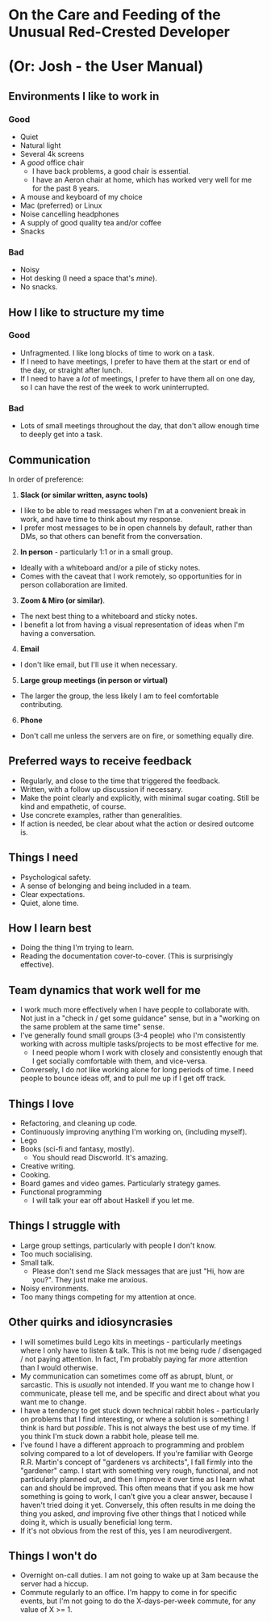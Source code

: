 # On the Care and Feeding of the Unusual Red-Crested Developer <br/><br/> (Or: Josh - the User Manual)

## Environments I like to work in

### Good
- Quiet
- Natural light
- Several 4k screens
- A *good* office chair
    - I have back problems, a good chair is essential.
    - I have an Aeron chair at home, which has worked very well for me for the past 8 years.
- A mouse and keyboard of my choice
- Mac (preferred) or Linux
- Noise cancelling headphones
- A supply of good quality tea and/or coffee
- Snacks

### Bad
- Noisy
- Hot desking (I need a space that's *mine*).
- No snacks.

## How I like to structure my time

### Good
- Unfragmented. I like long blocks of time to work on a task.
- If I need to have meetings, I prefer to have them at the start or end of the day, or straight after lunch.
- If I need to have a *lot* of meetings, I prefer to have them all on one day, so I can have the rest of the week to work uninterrupted.

### Bad
- Lots of small meetings throughout the day, that don't allow enough time to deeply get into a task.

## Communication

In order of preference:

1. **Slack (or similar written, async tools)**
  - I like to be able to read messages when I'm at a convenient break in work, and have time to think about my response.
  - I prefer most messages to be in open channels by default, rather than DMs, so that others can benefit from the conversation.
2. **In person** - particularly 1:1 or in a small group.
  - Ideally with a whiteboard and/or a pile of sticky notes.
  - Comes with the caveat that I work remotely, so opportunities for in person collaboration are limited.
3. **Zoom & Miro (or similar)**.
  - The next best thing to a whiteboard and sticky notes.
  - I benefit a lot from having a visual representation of ideas when I'm having a conversation.
4. **Email**
  - I don't like email, but I'll use it when necessary.
5. **Large group meetings (in person or virtual)**
  - The larger the group, the less likely I am to feel comfortable contributing.
6. **Phone**
  - Don't call me unless the servers are on fire, or something equally dire.

## Preferred ways to receive feedback
- Regularly, and close to the time that triggered the feedback.
- Written, with a follow up discussion if necessary.
- Make the point clearly and explicitly, with minimal sugar coating. Still be kind and empathetic, of course.
- Use concrete examples, rather than generalities.
- If action is needed, be clear about what the action or desired outcome is.

## Things I need
- Psychological safety.
- A sense of belonging and being included in a team.
- Clear expectations.
- Quiet, alone time.

## How I learn best
- Doing the thing I'm trying to learn.
- Reading the documentation cover-to-cover. (This is surprisingly effective).

## Team dynamics that work well for me
- I work much more effectively when I have people to collaborate with. Not just in a "check in / get some guidance" sense, but in a "working on the same problem at the same time" sense.
- I've generally found small groups (3-4 people) who I'm consistently working with across multiple tasks/projects to be most effective for me.
  - I need people whom I work with closely and consistently enough that I get socially comfortable with them, and vice-versa.
- Conversely, I do *not* like working alone for long periods of time. I need people to bounce ideas off, and to pull me up if I get off track.

## Things I love
- Refactoring, and cleaning up code.
- Continuously improving anything I'm working on, (including myself).
- Lego
- Books (sci-fi and fantasy, mostly).
  - You should read Discworld. It's amazing.
- Creative writing.
- Cooking.
- Board games and video games. Particularly strategy games.
- Functional programming
  - I will talk your ear off about Haskell if you let me.

## Things I struggle with
- Large group settings, particularly with people I don't know.
- Too much socialising.
- Small talk.
  - Please don't send me Slack messages that are just "Hi, how are you?". They just make me anxious.
- Noisy environments.
- Too many things competing for my attention at once.

## Other quirks and idiosyncrasies
- I will sometimes build Lego kits in meetings - particularly meetings where I only have to listen & talk. This is not me being rude / disengaged / not paying attention. In fact, I'm probably paying far *more* attention than I would otherwise.
- My communication can sometimes come off as abrupt, blunt, or sarcastic. This is *usually* not intended. If you want me to change how I communicate, please tell me, and be specific and direct about what you want me to change.
- I have a tendency to get stuck down technical rabbit holes - particularly on problems that I find interesting, or where a solution is something I think is hard but *possible*. This is not always the best use of my time. If you think I'm stuck down a rabbit hole, please tell me.
- I've found I have a different approach to programming and problem solving compared to a lot of developers. If you're familiar with George R.R. Martin's concept of "gardeners vs architects", I fall firmly into the "gardener" camp. I start with something very rough, functional, and not particularly planned out, and then I improve it over time as I learn what can and should be improved. This often means that if you ask me how something is going to work, I can't give you a clear answer, because I haven't tried doing it yet. Conversely, this often results in me doing the thing you asked, *and* improving five other things that I noticed while doing it, which is usually beneficial long term.
- If it's not obvious from the rest of this, yes I am neurodivergent.

## Things I won't do
- Overnight on-call duties. I am not going to wake up at 3am because the server had a hiccup.
- Commute regularly to an office. I'm happy to come in for specific events, but I'm not going to do the X-days-per-week commute, for any value of X >= 1.
